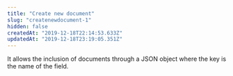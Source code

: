 ```yaml
---
title: "Create new document"
slug: "createnewdocument-1"
hidden: false
createdAt: "2019-12-18T22:14:53.633Z"
updatedAt: "2019-12-18T23:19:05.351Z"
---
```

It allows the inclusion of documents through a JSON object where the key is the name of the field.